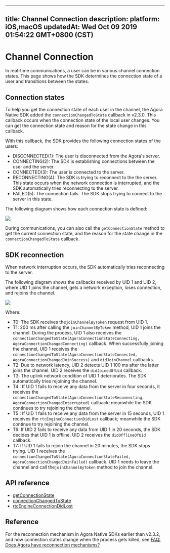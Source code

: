 
---
title: Channel Connection
description: 
platform: iOS,macOS
updatedAt: Wed Oct 09 2019 01:54:22 GMT+0800 (CST)
---
# Channel Connection
In real-time communications, a user can be in various channel connection states. This page shows how the SDK determines the connection state of a user and transitions between the states.

## Connection states

To help you get the connection state of each user in the channel, the Agora Native SDK added the `connectionChangedToState` callback in v2.3.0. This callback occurs when the connection state of the local user changes. You can get the connection state and reason for the state change in this callback.

With this callback, the SDK provides the following connection states of the users:

- DISCONNECTED(1): The user is disconnected from the Agora's server.
- CONNECTING(2): The SDK is establishing connections between the user and the server.
- CONNECTED(3): The user is connected to the server.
- RECONNECTING(4): The SDK is trying to reconnect to the the server. This state occurs when the network connection is interrupted, and the SDK automatically tries reconnecting to the server.
- FAILED(5): The connection fails. The SDK stops trying to connect to the server in this state.

The following diagram shows how each connection state is defined:

![](https://web-cdn.agora.io/docs-files/1569306273340)

During communications, you can also call the `getConnectionState` method to get the current connection state, and the reason for the state change in the `connectionChangedToState` callback.

## SDK reconnection

When network interruption occurs, the SDK automatically tries reconnecting to the server.

The following diagram shows the callbacks received by UID 1 and UID 2, where UID 1 joins the channel, gets a network exception, loses connection, and rejoins the channel.

![](https://web-cdn.agora.io/docs-files/1569306559250)

Where:

- T0: The SDK receives the`joinChannelByToken` request from UID 1.
- T1: 200 ms after calling the `joinChannelByToken` method, UID 1 joins the channel. During the process, UID 1 also receives the `connectionChangedToState(AgoraConnectionStateConnecting, AgoraConnectionChangedConnecting)` callback. When successfully joining the channel, UID 1 receives the `connectionChangedToState(AgoraConnectionStateConnected, AgoraConnectionChangedJoinSuccess)` and `didJoinChannel` callbacks.
- T2: Due to network latency, UID 2 detects UID 1 100 ms after the latter joins the channel. UID 2 receives the `didJoinedOfUid` callback.
- T3: The uplink network condition of UID 1 deteriorates. The SDK automatically tries rejoining the channel.
- T4 : If UID 1 fails to receive any data from the server in four seconds, it receives the `connectionChangedToState(AgoraConnectionStateReconnecting, AgoraConnectionChangedInterrupted)` callback; meanwhile the SDK continues to try rejoining the channel.
- T5 : If UID 1 fails to receive any data from the server in 15 seconds, UID 1 receives the `rtcEngineConnectionDidLost` callback; meanwhile the SDK continue to try rejoining the channel.
- T6: If UID 2 fails to receive any data from UID 1 in 20 seconds, the SDK decides that UID 1 is offline. UID 2 receives the `didOfflineOfUid` callback.
- T7: If UID 1 fails to rejoin the channel in 20 minutes, the SDK stops trying. UID 1 receives the `connectionChangedToState(AgoraConnectionStateFailed, AgoraConnectionChangedJoinFailed)` callback. UID 1 needs to leave the channel and call the`joinChannelByToken` method to join the channel.


## API reference

- [getConnectionState](https://docs.agora.io/en/Interactive%20Broadcast/API%20Reference/oc/Classes/AgoraRtcEngineKit.html#//api/name/getConnectionState)
- [connectionChangedToState](https://docs.agora.io/en/Interactive%20Broadcast/API%20Reference/oc/Protocols/AgoraRtcEngineDelegate.html#//api/name/rtcEngine:connectionChangedToState:reason:)
- [rtcEngineConnectionDidLost](https://docs.agora.io/en/Interactive%20Broadcast/API%20Reference/oc/Protocols/AgoraRtcEngineDelegate.html#//api/name/rtcEngineConnectionDidLost:)

## Reference

For the reconnection mechanism in Agora Native SDKs earlier than v2.3.2, and how connection states change when the process gets killed, see [FAQ: Does Agora have reconnection mechanisms?](https://docs.agora.io/en/faq/sdk_behavior)
